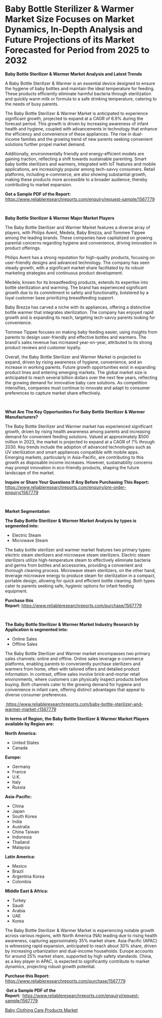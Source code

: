 <p><h1>Baby Bottle Sterilizer & Warmer Market Size Focuses on Market Dynamics, In-Depth Analysis and Future Projections of its Market Forecasted for Period from 2025 to 2032</h1></p><p><strong>Baby Bottle Sterilizer & Warmer Market Analysis and Latest Trends</strong></p>
<p><p>A Baby Bottle Sterilizer & Warmer is an essential device designed to ensure the hygiene of baby bottles and maintain the ideal temperature for feeding. These products efficiently eliminate harmful bacteria through sterilization and quickly warm milk or formula to a safe drinking temperature, catering to the needs of busy parents.</p><p>The Baby Bottle Sterilizer & Warmer Market is anticipated to experience significant growth, projected to expand at a CAGR of 6.9% during the forecast period. This growth is driven by increasing awareness of infant health and hygiene, coupled with advancements in technology that enhance the efficiency and convenience of these appliances. The rise in dual-income families and the growing trend of new parents seeking convenient solutions further propel market demand.</p><p>Additionally, environmentally friendly and energy-efficient models are gaining traction, reflecting a shift towards sustainable parenting. Smart baby bottle sterilizers and warmers, integrated with IoT features and mobile applications, are increasingly popular among tech-savvy consumers. Retail platforms, including e-commerce, are also showing substantial growth, making these products more accessible to a broader audience, thereby contributing to market expansion.</p></p>
<p><strong>Get a Sample PDF of the Report:&nbsp;</strong> <a href="https://www.reliableresearchreports.com/enquiry/request-sample/1567779?utm_campaign=3060&utm_medium=2&utm_source=Github&utm_content=ia&utm_term=23032025&utm_id=baby-bottle-sterilizer-warmer">https://www.reliableresearchreports.com/enquiry/request-sample/1567779</a></p>
<p>&nbsp;</p>
<p><strong>Baby Bottle Sterilizer & Warmer Major Market Players</strong></p>
<p><p>The Baby Bottle Sterilizer and Warmer Market features a diverse array of players, with Philips Avent, Medela, Baby Brezza, and Tommee Tippee among the leading brands. These companies have capitalized on growing parental concerns regarding hygiene and convenience, driving innovation in product offerings.</p><p>Philips Avent has a strong reputation for high-quality products, focusing on user-friendly designs and advanced technology. The company has seen steady growth, with a significant market share facilitated by its robust marketing strategies and continuous product development.</p><p>Medela, known for its breastfeeding products, extends its expertise into bottle sterilization and warming. The brand has experienced significant growth due to its commitment to safety and functionality, bolstered by a loyal customer base prioritizing breastfeeding support.</p><p>Baby Brezza has carved a niche with its appliances, offering a distinctive bottle warmer that integrates sterilization. The company has enjoyed rapid growth and is expanding its reach, targeting tech-savvy parents looking for convenience.</p><p>Tommee Tippee focuses on making baby feeding easier, using insights from parents to design user-friendly and effective bottles and warmers. The brand's sales revenue has increased year-on-year, attributed to its strong product reviews and customer loyalty.</p><p>Overall, the Baby Bottle Sterilizer and Warmer Market is projected to expand, driven by rising awareness of hygiene, convenience, and an increase in working parents. Future growth opportunities exist in expanding product lines and entering emerging markets. The global market size is anticipated to reach several billion dollars over the next few years, reflecting the growing demand for innovative baby care solutions. As competition intensifies, companies must continue to innovate and adapt to consumer preferences to capture market share effectively.</p></p>
<p>&nbsp;</p>
<p><strong>What Are The Key Opportunities For Baby Bottle Sterilizer & Warmer Manufacturers?</strong></p>
<p><p>The Baby Bottle Sterilizer and Warmer market has experienced significant growth, driven by rising health awareness among parents and increasing demand for convenient feeding solutions. Valued at approximately $500 million in 2023, the market is projected to expand at a CAGR of 7% through 2030. Key trends include the adoption of advanced technologies such as UV sterilization and smart appliances compatible with mobile apps. Emerging markets, particularly in Asia-Pacific, are contributing to this growth as disposable income increases. However, sustainability concerns may prompt innovation in eco-friendly products, shaping the future landscape of the market.</p></p>
<p><strong>Inquire or Share Your Questions If Any Before Purchasing This Report:</strong> <a href="https://www.reliableresearchreports.com/enquiry/pre-order-enquiry/1567779?utm_campaign=3060&utm_medium=2&utm_source=Github&utm_content=ia&utm_term=23032025&utm_id=baby-bottle-sterilizer-warmer">https://www.reliableresearchreports.com/enquiry/pre-order-enquiry/1567779</a></p>
<p>&nbsp;</p>
<p><strong>Market Segmentation</strong></p>
<p><strong>The Baby Bottle Sterilizer & Warmer Market Analysis by types is segmented into:</strong></p>
<p><ul><li>Electric Steam</li><li>Microwave Steam</li></ul></p>
<p><p>The baby bottle sterilizer and warmer market features two primary types: electric steam sterilizers and microwave steam sterilizers. Electric steam sterilizers utilize high-temperature steam to effectively eliminate bacteria and germs from bottles and accessories, providing a convenient and thorough cleaning process. Microwave steam sterilizers, on the other hand, leverage microwave energy to produce steam for sterilization in a compact, portable design, allowing for quick and efficient bottle cleaning. Both types cater to parents seeking safe, hygienic options for infant feeding equipment.</p></p>
<p><strong>Purchase this Report:&nbsp;</strong><a href="https://www.reliableresearchreports.com/purchase/1567779?utm_campaign=3060&utm_medium=2&utm_source=Github&utm_content=ia&utm_term=23032025&utm_id=baby-bottle-sterilizer-warmer">https://www.reliableresearchreports.com/purchase/1567779</a></p>
<p>&nbsp;</p>
<p><strong>The Baby Bottle Sterilizer & Warmer Market Industry Research by Application is segmented into:</strong></p>
<p><ul><li>Online Sales</li><li>Offline Sales</li></ul></p>
<p><p>The Baby Bottle Sterilizer and Warmer market encompasses two primary sales channels: online and offline. Online sales leverage e-commerce platforms, enabling parents to conveniently purchase sterilizers and warmers from home, often with tailored offers and detailed product information. In contrast, offline sales involve brick-and-mortar retail environments, where customers can physically inspect products before buying. Both channels cater to the growing demand for hygiene and convenience in infant care, offering distinct advantages that appeal to diverse consumer preferences.</p></p>
<p><a href="https://www.reliableresearchreports.com/baby-bottle-sterilizer-and-warmer-market-r1567779?utm_campaign=3060&utm_medium=2&utm_source=Github&utm_content=ia&utm_term=23032025&utm_id=baby-bottle-sterilizer-warmer">&nbsp;https://www.reliableresearchreports.com/baby-bottle-sterilizer-and-warmer-market-r1567779</a></p>
<p><strong>In terms of Region, the Baby Bottle Sterilizer & Warmer Market Players available by Region are:</strong></p>
<p>
    <p> <strong> North America: </strong>
        <ul>
            <li>United States</li>
            <li>Canada</li>
        </ul>
        </p> 
    <p> <strong> Europe: </strong>
        <ul>
            <li>Germany</li>
            <li>France</li>
            <li>U.K.</li>
            <li>Italy</li>
            <li>Russia</li>
        </ul>
        </p> 
    <p> <strong> Asia-Pacific: </strong>
        <ul>
            <li>China</li>
            <li>Japan</li>
            <li>South Korea</li>
            <li>India</li>
            <li>Australia</li>
            <li>China Taiwan</li>
            <li>Indonesia</li>
            <li>Thailand</li>
            <li>Malaysia</li>
        </ul>
        </p> 
    <p> <strong> Latin America: </strong>
        <ul>
            <li>Mexico</li>
            <li>Brazil</li>
            <li>Argentina Korea</li>
            <li>Colombia</li>
        </ul>
        </p> 
    <p> <strong> Middle East & Africa: </strong>
        <ul>
            <li>Turkey</li>
            <li>Saudi</li>
            <li>Arabia</li>
            <li>UAE</li>
            <li>Korea</li>
        </ul>
    </p>
    </p>
<p><p>The Baby Bottle Sterilizer & Warmer Market is experiencing notable growth across various regions, with North America (NA) leading due to rising health awareness, capturing approximately 35% market share. Asia-Pacific (APAC) is witnessing rapid expansion, anticipated to reach about 30% share, driven by increasing urbanization and dual-income households. Europe accounts for around 25% market share, supported by high safety standards. China, as a key player in APAC, is expected to significantly contribute to market dynamics, projecting robust growth potential.</p></p>
<p><strong>Purchase this Report: </strong><a href="https://www.reliableresearchreports.com/purchase/1567779?utm_campaign=3060&utm_medium=2&utm_source=Github&utm_content=ia&utm_term=23032025&utm_id=baby-bottle-sterilizer-warmer">https://www.reliableresearchreports.com/purchase/1567779</a></p>
<p>&nbsp;<strong>Get a Sample PDF of the Report:&nbsp;&nbsp;</strong><a href="https://www.reliableresearchreports.com/enquiry/request-sample/1567779?utm_campaign=3060&utm_medium=2&utm_source=Github&utm_content=ia&utm_term=23032025&utm_id=baby-bottle-sterilizer-warmer">https://www.reliableresearchreports.com/enquiry/request-sample/1567779</a></p>
<p><strong></strong></p>
<p><p><a href="https://github.com/zurubting/Market-Research-Report-List-1/blob/main/baby-clothing-care-products-market.md?utm_campaign=3060&utm_medium=2&utm_source=Github&utm_content=ia&utm_term=23032025&utm_id=baby-bottle-sterilizer-warmer">Baby Clothing Care Products Market</a></p></p>